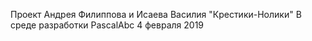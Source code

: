 Проект Андрея Филиппова и Исаева Василия "Крестики-Нолики" В среде разработки PascalAbc
4 февраля 2019
